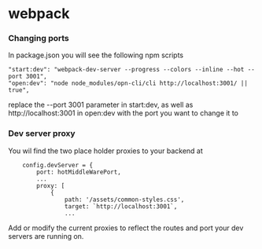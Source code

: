 # webpack

### Changing ports

In package.json you will see the following npm scripts
```
"start:dev": "webpack-dev-server --progress --colors --inline --hot --port 3001",
"open:dev": "node node_modules/opn-cli/cli http://localhost:3001/ || true",
```

replace the --port 3001 parameter in start:dev, as well as http://localhost:3001 in open:dev with the port you want to change it to


### Dev server proxy
You wil find the two place holder proxies to your backend at
```
    config.devServer = {
        port: hotMiddleWarePort,
        ...
        proxy: [
            {
                path: '/assets/common-styles.css',
                target: `http://localhost:3001`,
                ...

```
Add or modify the current proxies to reflect the routes and port your dev servers are running on.